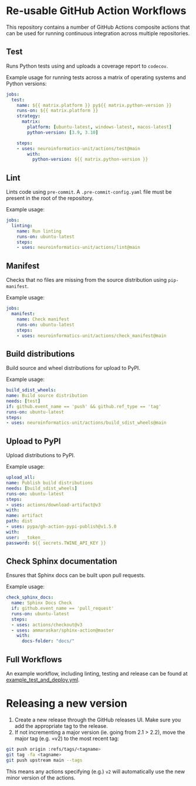 # Re-usable GitHub Action Workflows

This repository contains a number of GitHub Actions composite actions that
can be used for running continuous integration across multiple repositories.

## Test
Runs Python tests using and uploads a coverage report to `codecov`.

Example usage for running tests across a matrix of operating systems and
Python versions:

```yaml
jobs:
  test:
    name: ${{ matrix.platform }} py${{ matrix.python-version }}
    runs-on: ${{ matrix.platform }}
    strategy:
      matrix:
        platform: [ubuntu-latest, windows-latest, macos-latest]
        python-version: [3.9, 3.10]

    steps:
    - uses: neuroinformatics-unit/actions/test@main
        with:
          python-version: ${{ matrix.python-version }}
```

## Lint
Lints code using `pre-commit`. A `.pre-commit-config.yaml` file must be present
in the root of the repository.

Example usage:

```yaml
jobs:
  linting:
    name: Run linting
    runs-on: ubuntu-latest
    steps:
    - uses: neuroinformatics-unit/actions/lint@main
```

## Manifest
Checks that no files are missing from the source distribution using
`pip-manifest`.

Example usage:
```yaml
jobs:
  manifest:
    name: Check manifest
    runs-on: ubuntu-latest
    steps:
    - uses: neuroinformatics-unit/actions/check_manifest@main
```

## Build distributions
Build source and wheel distributions for upload to PyPI.

Example usage:
```yaml
build_sdist_wheels:
name: Build source distribution
needs: [test]
if: github.event_name == 'push' && github.ref_type == 'tag'
runs-on: ubuntu-latest
steps:
- uses: neuroinformatics-unit/actions/build_sdist_wheels@main
```

## Upload to PyPI
Upload distributions to PyPI.

Example usage:
```yaml
upload_all:
name: Publish build distributions
needs: [build_sdist_wheels]
runs-on: ubuntu-latest
steps:
- uses: actions/download-artifact@v3
with:
name: artifact
path: dist
- uses: pypa/gh-action-pypi-publish@v1.5.0
with:
user: __token__
password: ${{ secrets.TWINE_API_KEY }}
```

## Check Sphinx documentation
Ensures that Sphinx docs can be built upon pull requests.

Example usage:
```yaml
check_sphinx_docs:
  name: Sphinx Docs Check
  if: github.event_name == 'pull_request'
  runs-on: ubuntu-latest
  steps:
  - uses: actions/checkout@v3
  - uses: ammaraskar/sphinx-action@master
    with:
      docs-folder: "docs/"
```

## Full Workflows
An example workflow, including linting, testing and release can be found at [example_test_and_deploy.yml](./example_test_and_deploy.yml).

# Releasing a new version

1. Create a new release through the GitHub releases UI. Make sure you add the appropriate tag to the release.
2. If not incrementing a major version (ie. going from 2.1 > 2.2), move the major tag (e.g. <tagname>=v2) to the most recent tag:

```bash
git push origin :refs/tags/<tagname>
git tag -fa <tagname>
git push upstream main --tags
```

This means any actions specifying (e.g.) `v2` will automatically use the new minor version of the actions.

